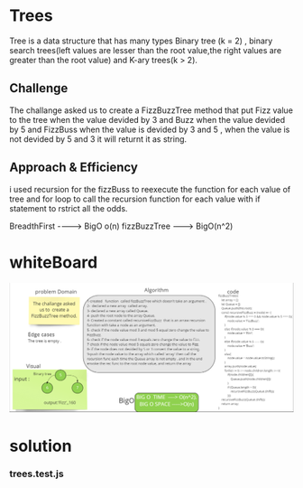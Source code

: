 # Trees
Tree is a data structure that has many types Binary tree (k = 2) , binary search trees(left values are lesser than the root value,the right values are greater than the root value) and K-ary trees(k > 2).

## Challenge
The challange asked us to  create a FizzBuzzTree method that put Fizz value to the tree when the value devided by 3 and Buzz when the value devided by 5 and FizzBuss when the value is devided by 3 and 5 , when the value is not devided by 5 and 3 
it will returnt it as string.
## Approach & Efficiency
i used recursion for the fizzBuss to reexecute the function for each value of tree  and for loop to call the recursion function for each value with if statement to rstrict all the odds.


BreadthFirst ----> BigO o(n)
fizzBuzzTree ---> BigO(n^2)
# whiteBoard 
![](./chal18img.png)
# solution 
### trees.test.js